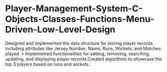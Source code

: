 # Player-Management-System-C-Objects-Classes-Functions-Menu-Driven-Low-Level-Design
Designed and implemented the data structure for storing player records including attributes like Jersey Number, Name, Runs, Wickets, and Matches played. • Implemented functionalities for adding, removing, searching, updating, and displaying player records.Created algorithms to showcase the top 3 players based on runs and wickets.
